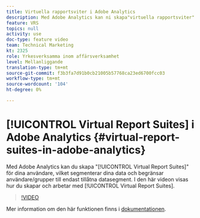```yaml
---
title: Virtuella rapportsviter i Adobe Analytics
description: Med Adobe Analytics kan ni skapa"virtuella rapportsviter" för era användare, som segmenterar era data och begränsar användare/grupper till endast de tillåtna datasegmenten. I den här videon visas hur du skapar och arbetar med virtuella rapportsviter.
feature: VRS
topics: null
activity: use
doc-type: feature video
team: Technical Marketing
kt: 2325
role: Yrkesverksamma inom affärsverksamhet
level: Mellanliggande
translation-type: tm+mt
source-git-commit: f3b3fa7d91b0cb21005b57768ca23ed6700fcc03
workflow-type: tm+mt
source-wordcount: '104'
ht-degree: 0%

---
```



# [!UICONTROL Virtual Report Suites] i Adobe Analytics  {#virtual-report-suites-in-adobe-analytics}

Med Adobe Analytics kan du skapa &quot;[!UICONTROL Virtual Report Suites]&quot; för dina användare, vilket segmenterar dina data och begränsar användare/grupper till endast tillåtna datasegment. I den här videon visas hur du skapar och arbetar med [!UICONTROL Virtual Report Suites].

>[!VIDEO](https://video.tv.adobe.com/v/25412/?quality=12)

Mer information om den här funktionen finns i [dokumentationen](https://marketing.adobe.com/resources/help/en_US/reference/vrs-about.html).
